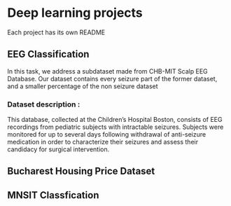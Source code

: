 # Deep learning projects

Each project has its own README

## EEG Classification

In this task, we address a subdataset made from CHB-MIT Scalp EEG Database. 
Our dataset contains every seizure part of the former dataset, and a smaller percentage of the non seizure dataset

### Dataset description :

This database, collected at the Children’s Hospital Boston, consists of EEG recordings from pediatric subjects with intractable seizures. 
Subjects were monitored for up to several days following withdrawal of anti-seizure medication in order to characterize their seizures and assess their candidacy for surgical intervention.



## Bucharest Housing Price Dataset

## MNSIT Classfication
